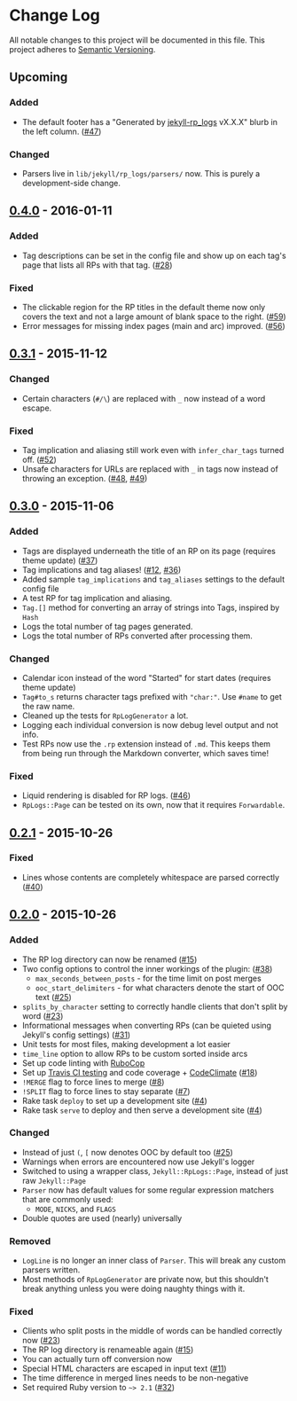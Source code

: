 # Change Log
All notable changes to this project will be documented in this file.
This project adheres to [Semantic Versioning](http://semver.org/).

## Upcoming
### Added
- The default footer has a "Generated by [jekyll-rp_logs](https://github.com/xiagu/jekyll-rp-logs) vX.X.X" blurb in the left column. ([#47])

### Changed
- Parsers live in `lib/jekyll/rp_logs/parsers/` now. This is purely a development-side change.

## [0.4.0] - 2016-01-11
### Added
- Tag descriptions can be set in the config file and show up on each tag's page that lists all RPs with that tag. ([#28])

### Fixed
- The clickable region for the RP titles in the default theme now only covers the text and not a large amount of blank space to the right. ([#59])
- Error messages for missing index pages (main and arc) improved. ([#56])

## [0.3.1] - 2015-11-12
### Changed
- Certain characters (`#/\`) are replaced with `_` now instead of a word escape.

### Fixed
- Tag implication and aliasing still work even with `infer_char_tags` turned off. ([#52])
- Unsafe characters for URLs are replaced with `_` in tags now instead of throwing an exception. ([#48], [#49])

## [0.3.0] - 2015-11-06
### Added
- Tags are displayed underneath the title of an RP on its page (requires theme update) ([#37])
- Tag implications and tag aliases! ([#12], [#36])
- Added sample `tag_implications` and `tag_aliases` settings to the default config file
- A test RP for tag implication and aliasing.
- `Tag.[]` method for converting an array of strings into Tags, inspired by `Hash`
- Logs the total number of tag pages generated.
- Logs the total number of RPs converted after processing them.


### Changed
- Calendar icon instead of the word "Started" for start dates (requires theme update)
- `Tag#to_s` returns character tags prefixed with `"char:"`. Use `#name` to get the raw name.
- Cleaned up the tests for `RpLogGenerator` a lot.
- Logging each individual conversion is now debug level output and not info.
- Test RPs now use the `.rp` extension instead of `.md`. This keeps them from being run through the Markdown converter, which saves time!

### Fixed
- Liquid rendering is disabled for RP logs. ([#46])
- `RpLogs::Page` can be tested on its own, now that it requires `Forwardable`.

## [0.2.1] - 2015-10-26
### Fixed
- Lines whose contents are completely whitespace are parsed correctly ([#40])

## [0.2.0] - 2015-10-26
### Added
- The RP log directory can now be renamed ([#15])
- Two config options to control the inner workings of the plugin: ([#38])
  - `max_seconds_between_posts` - for the time limit on post merges
  - `ooc_start_delimiters` - for what characters denote the start of OOC text ([#25])
- `splits_by_character` setting to correctly handle clients that don't split by word ([#23])
- Informational messages when converting RPs (can be quieted using Jekyll's config settings) ([#31])
- Unit tests for most files, making development a lot easier
- `time_line` option to allow RPs to be custom sorted inside arcs
- Set up code linting with [RuboCop](https://github.com/bbatsov/rubocop)
- Set up [Travis CI testing](https://travis-ci.org/xiagu/jekyll-rp_logs) and code coverage + [CodeClimate](https://codeclimate.com/github/xiagu/jekyll-rp_logs) ([#18])
- `!MERGE` flag to force lines to merge ([#8])
- `!SPLIT` flag to force lines to stay separate  ([#7])
- Rake task `deploy` to set up a development site ([#4])
- Rake task `serve` to deploy and then serve a development site ([#4])

### Changed
- Instead of just `(`, `[` now denotes OOC by default too ([#25])
- Warnings when errors are encountered now use Jekyll's logger
- Switched to using a wrapper class, `Jekyll::RpLogs::Page`, instead of just raw `Jekyll::Page`
- `Parser` now has default values for some regular expression matchers that are commonly used:
  - `MODE`, `NICKS`, and `FLAGS`
- Double quotes are used (nearly) universally

### Removed
- `LogLine` is no longer an inner class of `Parser`. This will break any custom parsers written.
- Most methods of `RpLogGenerator` are private now, but this shouldn't break anything unless you were doing naughty things with it.

### Fixed
- Clients who split posts in the middle of words can be handled correctly now ([#23])
- The RP log directory is renameable again ([#15])
- You can actually turn off conversion now
- Special HTML characters are escaped in input text ([#11])
- The time difference in merged lines needs to be non-negative
- Set required Ruby version to `~> 2.1` ([#32])


[0.4.0]: https://github.com/xiagu/jekyll-rp_logs/compare/v0.3.1...v0.4.0
[0.3.1]: https://github.com/xiagu/jekyll-rp_logs/compare/v0.3.0...v0.3.1
[0.3.0]: https://github.com/xiagu/jekyll-rp_logs/compare/v0.2.1...v0.3.0
[0.2.1]: https://github.com/xiagu/jekyll-rp_logs/compare/v0.2.0...v0.2.1
[0.2.0]: https://github.com/xiagu/jekyll-rp_logs/compare/v0.1.6...v0.2.0

[#11]: https://github.com/xiagu/jekyll-rp_logs/issues/11
[#15]: https://github.com/xiagu/jekyll-rp_logs/issues/15
[#23]: https://github.com/xiagu/jekyll-rp_logs/issues/23
[#25]: https://github.com/xiagu/jekyll-rp_logs/issues/25
[#31]: https://github.com/xiagu/jekyll-rp_logs/issues/31
[#32]: https://github.com/xiagu/jekyll-rp_logs/issues/32
[#18]: https://github.com/xiagu/jekyll-rp_logs/issues/18
[#38]: https://github.com/xiagu/jekyll-rp_logs/issues/38
[#8]: https://github.com/xiagu/jekyll-rp_logs/issues/8
[#7]: https://github.com/xiagu/jekyll-rp_logs/issues/7
[#4]: https://github.com/xiagu/jekyll-rp_logs/issues/4
[#40]: https://github.com/xiagu/jekyll-rp_logs/issues/40
[#46]: https://github.com/xiagu/jekyll-rp_logs/issues/46
[#12]: https://github.com/xiagu/jekyll-rp_logs/issues/12
[#36]: https://github.com/xiagu/jekyll-rp_logs/issues/36
[#37]: https://github.com/xiagu/jekyll-rp_logs/issues/37
[#48]: https://github.com/xiagu/jekyll-rp_logs/issues/48
[#49]: https://github.com/xiagu/jekyll-rp_logs/issues/49
[#52]: https://github.com/xiagu/jekyll-rp_logs/issues/52
[#28]: https://github.com/xiagu/jekyll-rp_logs/issues/28
[#59]: https://github.com/xiagu/jekyll-rp_logs/issues/59
[#56]: https://github.com/xiagu/jekyll-rp_logs/issues/56
[#47]: https://github.com/xiagu/jekyll-rp_logs/issues/47
